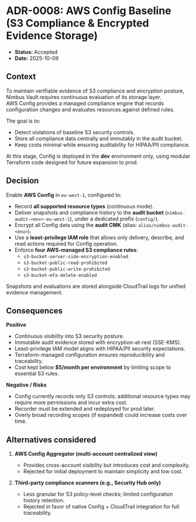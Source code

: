 # ADR-0008: AWS Config Baseline (S3 Compliance & Encrypted Evidence Storage)
- **Status:** Accepted  
- **Date:** 2025-10-09  

## Context
To maintain verifiable evidence of S3 compliance and encryption posture, Nimbus Vault requires continuous evaluation of its storage layer.  
AWS Config provides a managed compliance engine that records configuration changes and evaluates resources against defined rules.  

The goal is to:
- Detect violations of baseline S3 security controls.  
- Store all compliance data centrally and immutably in the audit bucket.  
- Keep costs minimal while ensuring auditability for HIPAA/PII compliance.  

At this stage, Config is deployed in the **dev** environment only, using modular Terraform code designed for future expansion to prod.

## Decision
Enable **AWS Config** in `eu-west-1`, configured to:
- Record **all supported resource types** (continuous mode).  
- Deliver snapshots and compliance history to the **audit bucket** (`nimbus-audit-<env>-eu-west-1`), under a dedicated prefix (`config/`).  
- Encrypt all Config data using the **audit CMK** (alias: `alias/nimbus-audit-<env>`).  
- Use a **least-privilege IAM role** that allows only delivery, describe, and read actions required for Config operation.  
- Enforce **four AWS-managed S3 compliance rules**:
  - `s3-bucket-server-side-encryption-enabled`
  - `s3-bucket-public-read-prohibited`
  - `s3-bucket-public-write-prohibited`
  - `s3-bucket-mfa-delete-enabled`

Snapshots and evaluations are stored alongside CloudTrail logs for unified evidence management.

## Consequences
**Positive**
- Continuous visibility into S3 security posture.  
- Immutable audit evidence stored with encryption-at-rest (SSE-KMS).  
- Least-privilege IAM model aligns with HIPAA/PII security expectations.  
- Terraform-managed configuration ensures reproducibility and traceability.  
- Cost kept below **$5/month per environment** by limiting scope to essential S3 rules.  

**Negative / Risks**
- Config currently records only S3 controls; additional resource types may require more permissions and incur extra cost.  
- Recorder must be extended and redeployed for prod later.  
- Overly broad recording scopes (if expanded) could increase costs over time.  

## Alternatives considered
1. **AWS Config Aggregator (multi-account centralized view)**  
   - Provides cross-account visibility but introduces cost and complexity.  
   - Rejected for initial deployment to maintain simplicity and low cost.

2. **Third-party compliance scanners (e.g., Security Hub only)**  
   - Less granular for S3 policy-level checks; limited configuration history retention.  
   - Rejected in favor of native Config + CloudTrail integration for full traceability.
